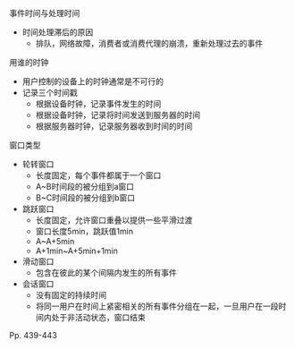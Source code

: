事件时间与处理时间

-   时间处理滞后的原因
    -   排队，网络故障，消费者或消费代理的崩溃，重新处理过去的事件



用谁的时钟

-   用户控制的设备上的时钟通常是不可行的
-   记录三个时间戳
    -   根据设备时钟，记录事件发生的时间
    -   根据设备时钟，记录将时间发送到服务器的时间
    -   根据服务器时钟，记录服务器收到时间的时间



窗口类型

-   轮转窗口
    -   长度固定，每个事件都属于一个窗口
    -   A~B时间段的被分组到a窗口
    -   B~C时间段的被分组到b窗口
-   跳跃窗口
    -   长度固定，允许窗口重叠以提供一些平滑过渡
    -   窗口长度5min，跳跃值1min
    -   A~A+5min
    -   A+1min~A+5min+1min
-   滑动窗口
    -   包含在彼此的某个间隔内发生的所有事件
-   会话窗口
    -   没有固定的持续时间
    -   将同一用户在时间上紧密相关的所有事件分组在一起，一旦用户在一段时间内处于非活动状态，窗口结束



Pp. 439-443